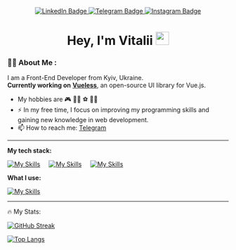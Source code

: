 

<div id="badges" align="center">
  <a href="https://www.linkedin.com/in/vitalii-dudnik-baa01b280/">
    <img src="https://img.shields.io/badge/LinkedIn-blue?style=for-the-badge&logo=linkedin&logoColor=white" alt="LinkedIn Badge"/>
  </a>
  <a href="https://t.me/dudnik_vtl">
    <img src="https://img.shields.io/badge/Telegram-black?style=for-the-badge&logo=telegram&logoColor=white" alt="Telegram Badge"/>
  </a>
  <a href="https://www.instagram.com/dudnik_vtl/">
    <img src="https://img.shields.io/badge/Instagram-pink?style=for-the-badge&logo=instagram&logoColor=white" alt="Instagram Badge"/>
  </a>
</div>

<h1 align="center">
  Hey, I'm Vitalii
  <img src="https://media.giphy.com/media/hvRJCLFzcasrR4ia7z/giphy.gif" width="30px"/>
</h1>

### :man_technologist: About Me :

I am a Front-End Developer from Kyiv, Ukraine.
</br>
**Currently working on** **[Vueless](https://github.com/vuelessjs/vueless)**, an open-source UI library for Vue.js.

- My hobbies are 🎮 👨‍💻 ⚽️ 🕺🏼
- ⚡ In my free time, I focus on improving my programming skills and gaining new knowledge in web development.
- 📫 How to reach me: <a href="https://t.me/dudnik_vtl">
   Telegram
  </a>
---

<b>My tech stack:</b>

[![My Skills](https://skillicons.dev/icons?i=html,css,js,ts)](https://skillicons.dev) &nbsp;&nbsp;&nbsp;
[![My Skills](https://skillicons.dev/icons?i=vue,nuxtjs,pinia,tailwindcss)](https://skillicons.dev) &nbsp;&nbsp;&nbsp;
[![My Skills](https://skillicons.dev/icons?i=git,vite,npm,yarn)](https://skillicons.dev) &nbsp;&nbsp;&nbsp;

<b>What I use:</b>

[![My Skills](https://skillicons.dev/icons?i=vscode,github,gitlab,firebase,figma)](https://skillicons.dev)

---

🔥   My Stats:

[![GitHub Streak](http://github-readme-streak-stats.herokuapp.com?user=KinduD21&theme=dark)](https://git.io/streak-stats) 

[![Top Langs](https://github-readme-stats.vercel.app/api/top-langs/?username=KinduD21&show_icons=true&theme=dark)](https://github.com/anuraghazra/github-readme-stats)
